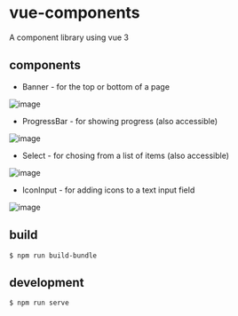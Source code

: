 # vue-components

A component library using vue 3

## components

- Banner - for the top or bottom of a page

![image](https://user-images.githubusercontent.com/48261561/149569377-5657cee0-cd23-4b06-9a7b-ef04534f877f.png)


- ProgressBar - for showing progress (also accessible)

![image](https://user-images.githubusercontent.com/48261561/147702859-ecb4b5c6-26d8-4197-8934-28e69779b814.png)


- Select - for chosing from a list of items (also accessible)

![image](https://user-images.githubusercontent.com/48261561/147702817-19a31b37-42b9-4f26-9958-d31d7673a290.png)

- IconInput - for adding icons to a text input field

![image](https://user-images.githubusercontent.com/48261561/149569283-94e9bdb2-5eef-4c32-a104-44e6d6bfe577.png)

## build

    $ npm run build-bundle

## development

    $ npm run serve
